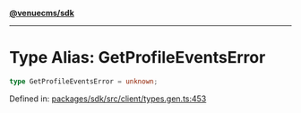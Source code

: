 [**@venuecms/sdk**](../Index.md)

***

# Type Alias: GetProfileEventsError

```ts
type GetProfileEventsError = unknown;
```

Defined in: [packages/sdk/src/client/types.gen.ts:453](https://github.com/venuecms/sdk/blob/bc8b8c4174423a3d8d92fe0cce4d46883acf7584/packages/sdk/src/client/types.gen.ts#L453)

